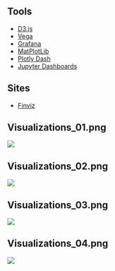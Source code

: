 ## Tools

* [D3.js](https://d3js.org)
* [Vega](https://vega.github.io/vega/)
* [Grafana](https://grafana.com)
* [MatPlotLib](https://matplotlib.org)
* [Plotly Dash](https://plot.ly/products/dash/)
* [Jupyter Dashboards](https://jupyter-dashboards-layout.readthedocs.io/en/latest/)

## Sites

* [Finviz](https://finviz.com/map.ashx?t=sec)

## Visualizations_01.png
![](https://github.com/geoffreylink/Projects/blob/master/10%20Visualizations/Visualizations_01.png)

## Visualizations_02.png
![](https://github.com/geoffreylink/Projects/blob/master/10%20Visualizations/Visualizations_02.png)

## Visualizations_03.png
![](https://github.com/geoffreylink/Projects/blob/master/10%20Visualizations/Visualizations_03.png)

## Visualizations_04.png
![](https://github.com/geoffreylink/Projects/blob/master/10%20Visualizations/Visualizations_04.png)
